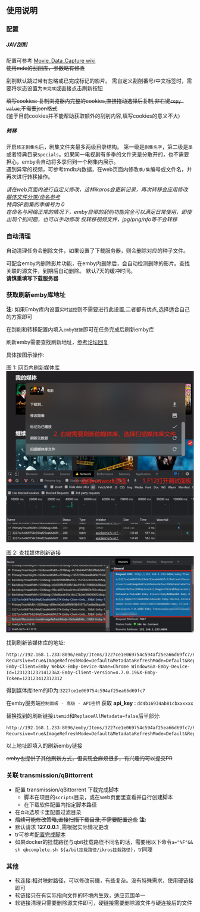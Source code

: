 
## 使用说明

### 配置

##### JAV刮削

配置可参考 [Movie_Data_Capture wiki](https://github.com/yoshiko2/Movie_Data_Capture/wiki)<br>
~~使用mdc的刮削库，参数略有修改~~

刮削默认跳过带有忽略或已完成标记的影片。
需自定义刮削番号/中文标签时，需要将状态设置为`未完成`或直接点击刷新按钮

~~填写cookies: 复制浏览器内完整的cookies,直接拖动选择后复制,非右键`copy value`,不需要json格式~~<br>
(鉴于目前cookies并不能帮助获取额外的刮削内容,填写cookies的意义不大)

##### 转移

开启`修正剧集名`后，剧集文件夹最多两级目录结构。
第一级是`剧集名字`，第二级是`季`或者特典目录`Specials`。如果同一电视剧有多季的文件夹是分散开的，也不需要担心，emby会自动将多季归到一个剧集内展示。<br>
遇到异常的视频，可参考tmdb内数据，在web页面内修改`季/集`编号或文件名，并再次进行转移操作。

_请在web页面内进行自定义修改，这样ikaros会更新记录，再次转移会应用修改_<br>
_[媒体文件分类/命名参考](https://suwmlee.github.io/posts/2021/12/05/%E5%AA%92%E4%BD%93%E6%96%87%E4%BB%B6%E5%91%BD%E5%90%8D.html)_<br>
_特典SP剧集的季编号为 0_<br>
_在命名与网络正常的情况下，emby自带的刮削功能完全可以满足日常使用，即使出现个别问题，也可以手动修改_
_仅转移视频文件，jpg/png/nfo等不会转移_

### 自动清理

自动清理任务会删除文件，如果设置了下载服务器，则会删除对应的种子文件。

可配合emby内删除影片功能，在emby内删除后，会自动检测删除的影片。查找关联的源文件，到期后自动删除。
默认7天的缓冲时间。
<br>
__请慎重填写下载服务器__

### 获取刷新emby库地址

__注:__ 如果Emby库内设置`实时监控`则不需要进行此设置,二者都有优点,选择适合自己的方案即可

在刮削和转移配置内填入`emby链接`即可在任务完成后刷新emby库

刷新emby需要查找刷新地址，[参考论坛回复](https://emby.media/community/index.php?/topic/50862-trigger-a-library-rescan-via-cmd-line/&do=findComment&comment=487929)

具体按图示操作:

图 1: 网页内刷新媒体库<br>
<img src="imgs/emby1.jpg" alt="emby-1" width="600"/>

图 2: 查找媒体刷新链接<br>
<img src="imgs/emby2.jpg" alt="emby-2" width="600"/>

找到刷新该媒体库的地址:
```
http://192.168.1.233:8096/emby/Items/3227ce1e069754c594af25ea66d69fc7/Refresh?Recursive=true&ImageRefreshMode=Default&MetadataRefreshMode=Default&ReplaceAllImages=false&ReplaceAllMetadata=false&X-Emby-Client=Emby Web&X-Emby-Device-Name=Chrome Windows&X-Emby-Device-Id=123123123214123&X-Emby-Client-Version=4.7.0.19&X-Emby-Token=123123412312312
```

得到媒体库item的ID为:`3227ce1e069754c594af25ea66d69fc7`

在emby服务端`控制面板 - 高级 - API密钥` 获取 __api_key__ : `dd4b16934ab81cbxxxxxx`

替换找到的刷新链接`itemid`和`ReplaceAllMetadata=false`后半部分:
```
http://192.168.1.233:8096/emby/Items/3227ce1e069754c594af25ea66d69fc7/Refresh?Recursive=true&ImageRefreshMode=Default&MetadataRefreshMode=Default&ReplaceAllImages=false&ReplaceAllMetadata=false&api_key=dd4b16934ab81cbxxxxxx
```

以上地址即填入的刷新emby链接

~~emby也提供了其他刷新方式，但实现会麻烦很多，有兴趣的可以提交PR~~

### 关联 transmission/qBittorrent

- 配置 transmission/qBittorrent 下载完成脚本
  - 脚本在项目的`scripts`目录，或在web页面里查看并自行创建脚本
  - 在下载软件配置内指定脚本路径
- 在`自动`选项卡里配置过滤目录
- ~~后续可能修改策略,直接扫描下载目录,不需要配置这些~~
__注:__ 
- 默认请求 __127.0.0.1__ ,需根据实际情况更改
- tr可参考[配置完成脚本](https://github.com/ronggang/transmission-web-control/wiki/About-script-torrent-done-filename)
- 如果docker的挂载路径与qbit挂载路径不同名的话，需要用以下命令`a="%F"&& sh qbcomplete.sh ${a/bit挂载路径/ikros挂载路径}`，tr同理

### 其他

- 软连接:相对映射路径，可以修改前缀，有些复杂。没有特殊需求，使用硬链接即可
- 软链接只在有实际指向文件的环境内生效，适应范围单一
- 软链接清理只需要删除源文件即可，硬链接需要删除源文件与硬连接后的文件
